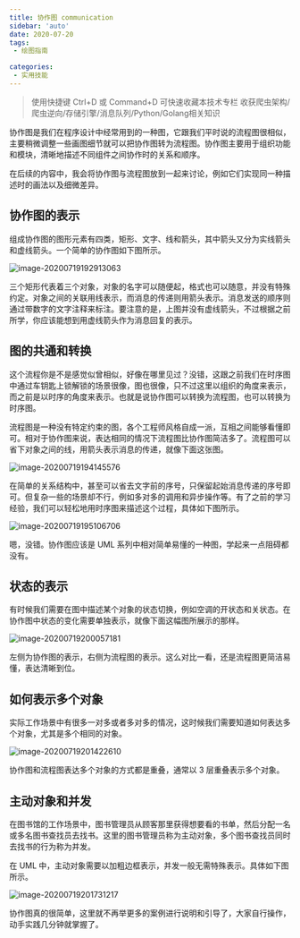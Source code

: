 ```yaml
---
title: 协作图 communication
sidebar: 'auto'
date: 2020-07-20
tags:
 - 绘图指南

categories:
 - 实用技能
---
```


> 使用快捷键 Ctrl+D 或 Command+D 可快速收藏本技术专栏 收获爬虫架构/爬虫逆向/存储引擎/消息队列/Python/Golang相关知识



协作图是我们在程序设计中经常用到的一种图，它跟我们平时说的流程图很相似，主要稍微调整一些画图细节就可以把协作图转为流程图。协作图主要用于组织功能和模块，清晰地描述不同组件之间协作时的关系和顺序。

在后续的内容中，我会将协作图与流程图放到一起来讨论，例如它们实现同一种描述时的画法以及细微差异。



## 协作图的表示

组成协作图的图形元素有四类，矩形、文字、线和箭头，其中箭头又分为实线箭头和虚线箭头。一个简单的协作图如下图所示。

![image-20200719192913063](https://img.weishidong.com/image-20200719192913063.png)

三个矩形代表着三个对象，对象的名字可以随便起，格式也可以随意，并没有特殊约定。对象之间的关联用线表示，而消息的传递则用箭头表示。消息发送的顺序则通过带数字的文字注释来标注。要注意的是，上图并没有虚线箭头，不过根据之前所学，你应该能想到用虚线箭头作为消息回复的表示。



## 图的共通和转换

这个流程你是不是感觉似曾相似，好像在哪里见过？没错，这跟之前我们在时序图中通过车钥匙上锁解锁的场景很像，图也很像，只不过这里以组织的角度来表示，而之前是以时序的角度来表示。也就是说协作图可以转换为流程图，也可以转换为时序图。

流程图是一种没有特定约束的图，各个工程师风格自成一派，互相之间能够看懂即可。相对于协作图来说，表达相同的情况下流程图比协作图简洁多了。流程图可以省下对象之间的线，用箭头表示消息的传递，就像下面这张图。

![image-20200719194145576](https://img.weishidong.com/image-20200719194145576.png)

在简单的关系结构中，甚至可以省去文字前的序号，只保留起始消息传递的序号即可。但复杂一些的场景却不行，例如多对多的调用和异步操作等。有了之前的学习经验，我们可以轻松地用时序图来描述这个过程，具体如下图所示。

![image-20200719195106706](https://img.weishidong.com/image-20200719195106706.png)

嗯，没错。协作图应该是 UML 系列中相对简单易懂的一种图，学起来一点阻碍都没有。

## 状态的表示

有时候我们需要在图中描述某个对象的状态切换，例如空调的开状态和关状态。在协作图中状态的变化需要单独表示，就像下面这幅图所展示的那样。

![image-20200719200057181](https://img.weishidong.com/image-20200719200057181.png)

左侧为协作图的表示，右侧为流程图的表示。这么对比一看，还是流程图更简洁易懂，表达清晰到位。



## 如何表示多个对象

实际工作场景中有很多一对多或者多对多的情况，这时候我们需要知道如何表达多个对象，尤其是多个相同的对象。

![image-20200719201422610](https://img.weishidong.com/image-20200719201422610.png)

协作图和流程图表达多个对象的方式都是重叠，通常以 3 层重叠表示多个对象。



## 主动对象和并发

在图书馆的工作场景中，图书管理员从顾客那里获得想要看的书单，然后分配一名或多名图书查找员去找书。这里的图书管理员称为主动对象，多个图书查找员同时去找书的行为称为并发。

在 UML 中，主动对象需要以加粗边框表示，并发一般无需特殊表示。具体如下图所示。

![image-20200719201731217](https://img.weishidong.com/image-20200719201731217.png)

协作图真的很简单，这里就不再举更多的案例进行说明和引导了，大家自行操作，动手实践几分钟就掌握了。